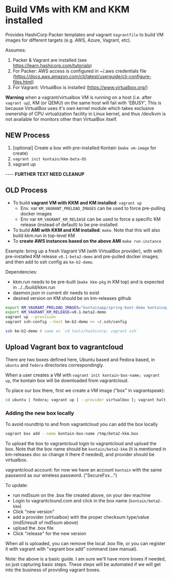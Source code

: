 # Build VMs with KM and KKM installed

Provides HashiCorp Packer templates and vagrant `Vagrantfile` to build VM images for different targets (e.g. AWS, Azure, Vagrant, etc).

Assumes:

1. Packer & Vagrant are installed (see https://learn.hashicorp.com/tutorials)
2. For Packer: AWS access is configured in ~/.aws credentials file (https://docs.aws.amazon.com/cli/latest/userguide/cli-configure-files.html)
3. For Vagrant: VirtualBox is installed (https://www.virtualbox.org/)

**Warning** when a vagrant/virtualbox VM is running on a host (i.e. after `vagrant up`), KM (or QEMU) on the same host will fail with 'EBUSY', This is because VirtualBox uses it's own kernel module which takes exclusive ownership of CPU virtualization facility in Linux kernel, and thus /dev/kvm is not available for monitors other than VirtualBox itself.

## NEW Process

1. [optional] Create a box with pre-installed Kontain (`make vm-image` for create)
2. `vagrant init kontain/kkm-beta-OS`
2. vagrant up

---- **FURTHER TEXT NEED CLEANUP**
## OLD Process

* To build **vagrant VM with KKM and KM installed**: `vagrant up`
  * Env. var `KM_VAGRANT_PRELOAD_IMAGES` can be used to force pre-pulling docker images
  * Env var `KM_VAGRANT_KM_RELEASE` can be used to force a specific KM release (instead of default) to be pre-installed
* To build **AMI with KKM and KM installed**: `make`. Note that this will also build kkm.run in top-level KM
* To **create AWS instances based on the above AMI** `make run-instance`

Example: bring up a fresh Vagrant VM (with VirtualBox provider), with with pre-installed KM release `v0.1-beta2-demo` and pre-pulled docker images; and then add to ssh config as `km-b2-demo`.

Dependencies:

* kkm.run needs to be pre-built (`make kkm-pkg` in KM top) and is expected in ../../build/kkm.run
* daemon.json in current dir needs to exist
* desired version on KM should be on km-releases github

```sh
export KM_VAGRANT_PRELOAD_IMAGES="kontainapp/spring-boot-demo kontainapp/runenv-python kontainapp/runenv-node"
export KM_VAGRANT_KM_RELEASE=v0.1-beta2-demo
vagrant up --provision
vagrant ssh-config --host km-b2-demo >> ~/.ssh/config

ssh km-b2-demo # same as `cd tools/hashicorp; vagrant ssh`
```

## Upload Vagrant box to vagrantcloud

There are two boxes defined here, Ubuntu based and Fedora based, in `ubuntu` and `fedora` directories correspondingly.

When a user creates a VM with `vagrant init kontain-box-name; vagrant up`, the kontain box will be downloaded from vagrantcloud.

To place our box there, first we create a VM image ("box" in vagrantspeak):

```bash
cd ubuntu | fedora; vagrant up [ --provider virtualbox ]; vagrant halt; vagrant package --output /tmp/beta2-kkm.box`
```

### Adding the new box locally

To avoid roundtrip to and from vagrantcloud you can add the box locally

```bash
vagrant box add --name kontain-box-name /tmp/beta2-kkm.box
```

To upload the box to vagrantcloud login to vagrantcloud and upload the box.
Note that the box name should be `kontain/beta2-kkm` (it is mentioned in km-releases doc so change it there if needed),
and provider should be virtualbox.

vagrantcloud account: for now we have an account `kontain` with the same password as our wireless password. ("SecureFxx...")

To update:

* run md5sum on the .box file created above, on your dev machine
* Login to vagrantclound.com and click in the box name (`kontain/beta2-kkm`)
* Click "new version"
* add a provider (virtualbox) with the proper checksum type/value (md5/result of md5sum above)
* upload the .box file
* Click "release" for the new version

When all is uploaded, you can remove the local .box file, or you can register it with vagrant with "vagrant box add" command (see manual).

Note: the above is a basic guide. I am sure we'll have more boxes if needed, so just capturing basic steps. These steps will be automated if we will get into the business of providing vagrant boxes.
